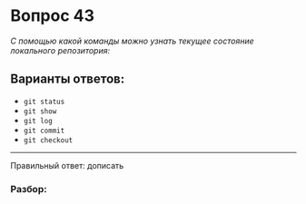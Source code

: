# Вопрос 43
_С помощью какой команды можно узнать текущее состояние локального репозитория:_

## Варианты ответов:

- `git status`
- `git show`
- `git log`
- `git commit`
- `git checkout`

___

Правильный ответ: дописать

### Разбор:
